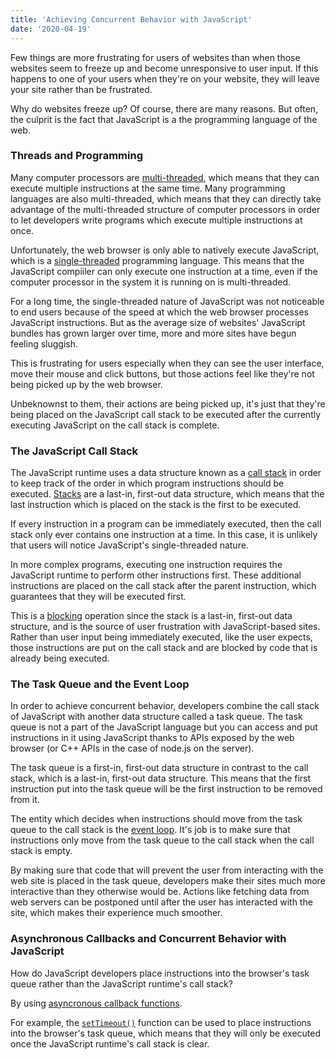 ```yaml
---
title: 'Achieving Concurrent Behavior with JavaScript'
date: '2020-04-19'
---
```


Few things are more frustrating for users of websites than when those websites seem to freeze up and become unresponsive to user input. If this happens to one of your users when they're on your website, they will leave your site rather than be frustrated.

Why do websites freeze up? Of course, there are many reasons. But often, the culprit is the fact that JavaScript is a the programming language of the web. 

### Threads and Programming

Many computer processors are [multi-threaded](https://en.wikipedia.org/wiki/Multithreading_(computer_architecture)), which means that they can execute multiple instructions at the same time. Many programming languages are also multi-threaded, which means that they can directly take advantage of the multi-threaded structure of computer processors in order to let developers write programs which execute multiple instructions at once. 

Unfortunately, the web browser is only able to natively execute JavaScript, which is a [single-threaded](https://en.wikipedia.org/wiki/Thread_(computing)#Single_threading) programming language. This means that the JavaScript compiiler can only execute one instruction at a time, even if the computer processor in the system it is running on is multi-threaded. 

For a long time, the single-threaded nature of JavaScript was not noticeable to end users because of the speed at which the web browser processes JavaScript instructions. But as the average size of websites' JavaScript bundles has grown larger over time, more and more sites have begun feeling sluggish.

This is frustrating for users especially when they can see the user interface, move their mouse and click buttons, but those actions feel like they're not being picked up by the web browser. 

Unbeknownst to them, their actions are being picked up, it's just that they're being placed on the JavaScript call stack to be executed after the currently executing JavaScript on the call stack is complete. 

### The JavaScript Call Stack

The JavaScript runtime uses a data structure known as a [call stack](https://developer.mozilla.org/en-US/docs/Glossary/Call_stack) in order to keep track of the order in which program instructions should be executed. [Stacks](https://en.wikipedia.org/wiki/Stack_(abstract_data_type)) are a last-in, first-out data structure, which means that the last instruction which is placed on the stack is the first to be executed.

If every instruction in a program can be immediately executed, then the call stack only ever contains one instruction at a time. In this case, it is unlikely that users will notice JavaScript's single-threaded nature.   

In more complex programs, executing one instruction requires the JavaScript runtime to perform other instructions first. These additional instructions are placed on the call stack after the parent instruction, which guarantees that they will be executed first. 

This is a [blocking](https://en.wikipedia.org/wiki/Blocking_(computing)) operation since the stack is a last-in, first-out data structure, and is the source of user frustration with JavaScript-based sites. Rather than user input being immediately executed, like the user expects, those instructions are put on the call stack and are blocked by code that is already being executed. 

### The Task Queue and the Event Loop

In order to achieve concurrent behavior, developers combine the call stack of JavaScript with another data structure called a task queue. The task queue is not a part of the JavaScript language but you can access and put instructions in it using JavaScript thanks to APIs exposed by the web browser (or C++ APIs in the case of node.js on the server). 

The task queue is a first-in, first-out data structure in contrast to the call stack, which is a last-in, first-out data structure. This means that the first instruction put into the task queue will be the first instruction to be removed from it. 

The entity which decides when instructions should move from the task queue to the call stack is the [event loop](https://developer.mozilla.org/en-US/docs/Web/JavaScript/EventLoop). It's job is to make sure that instructions only move from the task queue to the call stack when the call stack is empty. 

By making sure that code that will prevent the user from interacting with the web site is placed in the task queue, developers make their sites much more interactive than they otherwise would be. Actions like fetching data from web servers can be postponed until after the user has interacted with the site, which makes their experience much smoother. 

### Asynchronous Callbacks and Concurrent Behavior with JavaScript

How do JavaScript developers place instructions into the browser's task queue rather than the JavaScript runtime's call stack? 

By using [asyncronous callback functions](https://flaviocopes.com/javascript-callbacks/).

For example, the [`setTimeout()`](https://developer.mozilla.org/en-US/docs/Learn/JavaScript/Asynchronous/Timeouts_and_intervals) function can be used to place instructions into the browser's task queue, which means that they will only be executed once the JavaScript runtime's call stack is clear. 